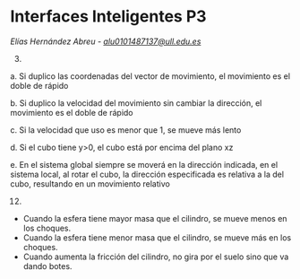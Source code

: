 # Interfaces Inteligentes P3
*Elías Hernández Abreu - alu0101487137@ull.edu.es*

3)

a. Si duplico las coordenadas del vector de movimiento, el movimiento es el doble de rápido

b. Si duplico la velocidad del movimiento sin cambiar la dirección, el movimiento es el doble de rápido

c. Si la velocidad que uso es menor que 1, se mueve más lento

d. Si el cubo tiene y>0, el cubo está por encima del plano xz

e. En el sistema global siempre se moverá en la dirección indicada, en el sistema local, al rotar el cubo, la dirección especificada es relativa a la del cubo, resultando en un movimiento relativo

12)

- Cuando la esfera tiene mayor masa que el cilindro, se mueve menos en los choques.
- Cuando la esfera tiene menor masa que el cilindro, se mueve más en los choques.
- Cuando aumenta la fricción del cilindro, no gira por el suelo sino que va dando botes.
